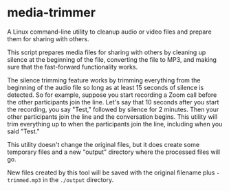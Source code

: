 # media-trimmer
A Linux command-line utility to cleanup audio or video files and prepare them for sharing with others.

This script prepares media files for sharing with others by cleaning up silence at the beginning of the file, converting the file to MP3, and making sure that the fast-forward functionality works.

The silence trimming feature works by trimming everything from the beginning of the audio file so long as at least 15 seconds of silence is detected. So for example, suppose you start recording a Zoom call before the other participants join the line. Let's say that 10 seconds after you start the recording, you say "Test," followed by silence for 2 minutes. Then your other participants join the line and the conversation begins. This utility will trim everything up to when the participants join the line, including when you said "Test."

This utility doesn't change the original files, but it does create some temporary files and a new "output" directory where the processed files will go.

New files created by this tool will be saved with the original filename plus `-trimmed.mp3` in the `./output` directory.
